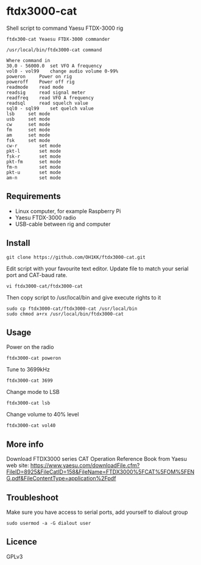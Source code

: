 # ftdx3000-cat
Shell script to command Yaesu FTDX-3000 rig

```
ftdx300-cat Yeaesu FTDX-3000 commander

/usr/local/bin/ftdx3000-cat command

Where command in
30.0 - 56000.0	set VFO A frequency
vol0 - vol99	change audio volume 0-99%
poweron		Power on rig
poweroff	Power off rig
readmode	read mode
readsig		read signal meter
readfreq	read VFO A frequency
readsql		read squelch value
sql0 - sql99	set quelch value
lsb		set mode
usb		set mode
cw		set mode
fm		set mode
am		set mode
fsk		set mode
cw-r		set mode
pkt-l		set mode
fsk-r		set mode
pkt-fm		set mode
fm-n		set mode
pkt-u		set mode
am-n 		set mode
```

## Requirements

* Linux computer, for example Raspberry Pi
* Yaesu FTDX-3000 radio
* USB-cable between rig and computer

## Install

    git clone https://github.com/OH1KK/ftdx3000-cat.git

Edit script with your favourite text editor. Update file to match your serial port and CAT-baud rate.

    vi ftdx3000-cat/ftdx3000-cat 
    
Then copy script to /usr/local/bin and give execute rights to it

    sudo cp ftdx3000-cat/ftdx3000-cat /usr/local/bin
    sudo chmod a+rx /usr/local/bin/ftdx3000-cat

## Usage

Power on the radio

    ftdx3000-cat poweron

Tune to 3699kHz

    ftdx3000-cat 3699

Change mode to LSB

    ftdx3000-cat lsb
   
Change volume to 40% level

    ftdx3000-cat vol40

## More info

Download FTDX3000 series CAT Operation Reference Book from Yaesu web site: https://www.yaesu.com/downloadFile.cfm?FileID=8925&FileCatID=158&FileName=FTDX3000%5FCAT%5FOM%5FENG.pdf&FileContentType=application%2Fpdf

## Troubleshoot

Make sure you have access to serial ports, add yourself to dialout group

    sudo usermod -a -G dialout user

## Licence

GPLv3
